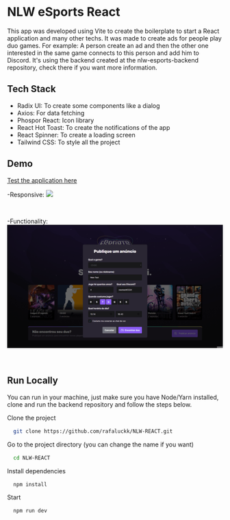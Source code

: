 # NLW eSports React

This app was developed using Vite to create the boilerplate to start a React application and many other techs. It was made to create ads for people play duo games. For example:
A person create an ad and then the other one interested in the same game connects to this person and add him to Discord.
It's using the backend created at the nlw-esports-backend repository, check there if you want more information.

## Tech Stack

- Radix UI: To create some components like a dialog
- Axios: For data fetching
- Phospor React: Icon library
- React Hot Toast: To create the notifications of the app
- React Spinner: To create a loading screen
- Tailwind CSS: To style all the project

## Demo

[Test the application here](https://nlw-esports-react.netlify.app/)

-Responsive:
<img src="https://github.com/igordev96/nlw-esports-front-react/blob/master/repository/responsive.gif.gif">

<br>

-Functionality:
<img src="https://github.com/igordev96/nlw-esports-front-react/blob/master/repository/LoadingAndToaster.gif.gif">

<br>

## Run Locally

You can run in your machine, just make sure you have Node/Yarn installed, clone and run the backend repository and follow the steps below.

Clone the project

```bash
  git clone https://github.com/rafaluckk/NLW-REACT.git
```

Go to the project directory (you can change the name if you want)

```bash
  cd NLW-REACT
```

Install dependencies

```bash
  npm install
```

Start 

```bash
  npm run dev
```
